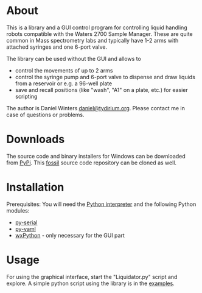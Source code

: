 About
=====

This is a library and a GUI control program for controlling liquid
handling robots compatible with the Waters 2700 Sample Manager. These
are quite common in Mass spectrometry labs and typically have 1-2 arms
with attached syringes and one 6-port valve.

The library can be used without the GUI and allows to 

-   control the movements of up to 2 arms
-   control the syringe pump and 6-port valve to dispense and draw
    liquids from a reservoir or e.g. a 96-well plate
-   save and recall positions (like "wash", "A1" on a plate, etc.) for
    easier scripting

The author is Daniel Winters <daniel@tydirium.org>. Please contact me
in case of questions or problems.

Downloads
=========

The source code and binary installers for Windows can be downloaded
from [PyPi](https://pypi.python.org/pypi/py-liquidhandler). This
[fossil](http://fossil-scm.org) source code repository can be cloned
as well.

Installation
============

Prerequisites: You will need the [Python
interpreter](https://www.python.org) and the following Python modules:

-   [py-serial](http://pyserial.sourceforge.net/)
-   [py-yaml](http://pyyaml.org/)
-   [wxPython](http://www.wxpython.org) - only necessary for the GUI part

Usage
=====

For using the graphical interface, start the "Liquidator.py" script
and explore. A simple python script using the library is in the
[examples](./examples/simple.py).

